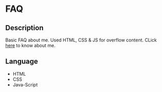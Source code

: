 # FAQ

## Description 
Basic FAQ about me. Used HTML, CSS & JS for overflow content. CLick [here](https://zoyace-shrestha.github.io/FAQ/) to know about me.

## Language 
- HTML
- CSS
- Java-Script
